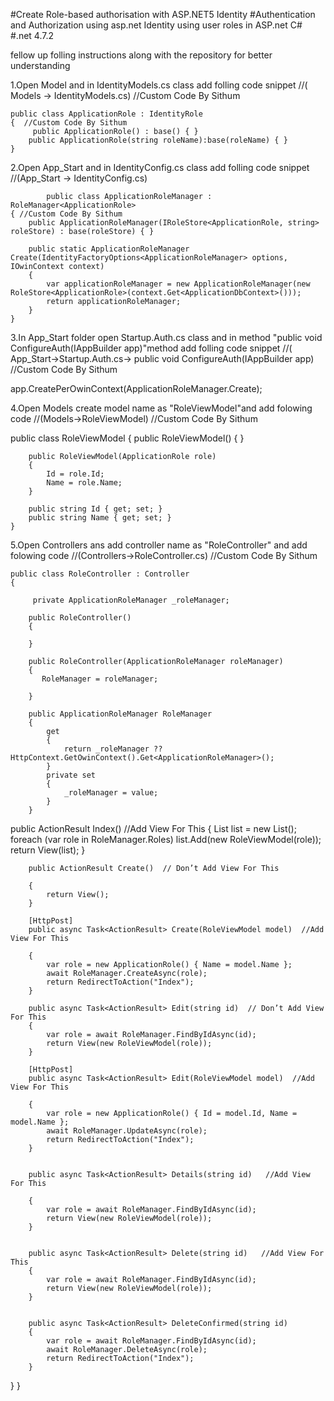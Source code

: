 #Create Role-based authorisation with ASP.NET5 Identity 
#Authentication and Authorization using asp.net Identity using user roles in ASP.net C#
#.net 4.7.2

fellow up folling instructions along with the repository for better understanding


1.Open Model and in IdentityModels.cs class add folling code snippet 
//( Models -> IdentityModels.cs) 
//Custom Code By Sithum

    public class ApplicationRole : IdentityRole
    {  //Custom Code By Sithum
         public ApplicationRole() : base() { }
        public ApplicationRole(string roleName):base(roleName) { }
    }


2.Open App_Start and in IdentityConfig.cs class add folling code snippet 
//(App_Start -> IdentityConfig.cs)

            public class ApplicationRoleManager : RoleManager<ApplicationRole>
    { //Custom Code By Sithum
        public ApplicationRoleManager(IRoleStore<ApplicationRole, string> roleStore) : base(roleStore) { }

        public static ApplicationRoleManager Create(IdentityFactoryOptions<ApplicationRoleManager> options, IOwinContext context)
        {
            var applicationRoleManager = new ApplicationRoleManager(new RoleStore<ApplicationRole>(context.Get<ApplicationDbContext>()));
            return applicationRoleManager;
        }
    }



3.In App_Start folder open Startup.Auth.cs class and in method "public void ConfigureAuth(IAppBuilder app)"method add folling code snippet 
//( App_Start->Startup.Auth.cs->  public void ConfigureAuth(IAppBuilder app) 
//Custom Code By Sithum

 app.CreatePerOwinContext<ApplicationRoleManager>(ApplicationRoleManager.Create);



4.Open Models create model name as "RoleViewModel"and add folowing code 
//(Models->RoleViewModel) 
//Custom Code By Sithum

 public class RoleViewModel
    {
        public RoleViewModel() { }

        public RoleViewModel(ApplicationRole role)
        {
            Id = role.Id;
            Name = role.Name;
        }

        public string Id { get; set; }
        public string Name { get; set; }
    }


5.Open Controllers ans add controller name as "RoleController" and add folowing code 
//(Controllers->RoleController.cs)
//Custom Code By Sithum

    public class RoleController : Controller
    {

         private ApplicationRoleManager _roleManager;

        public RoleController()
        {
                
        }

        public RoleController(ApplicationRoleManager roleManager)
        {
           RoleManager = roleManager;

        }

        public ApplicationRoleManager RoleManager
        {
            get
            {
                return _roleManager ?? HttpContext.GetOwinContext().Get<ApplicationRoleManager>();
            }
            private set
            {
                _roleManager = value;
            }
        }


  public ActionResult Index()   //Add View For This
        {
            List<RoleViewModel> list = new List<RoleViewModel>();
            foreach (var role in RoleManager.Roles)
                list.Add(new RoleViewModel(role));
            return View(list);
        }

        public ActionResult Create()  // Don’t Add View For This

        {
            return View();
        }

        [HttpPost]
        public async Task<ActionResult> Create(RoleViewModel model)  //Add View For This

        {
            var role = new ApplicationRole() { Name = model.Name };
            await RoleManager.CreateAsync(role);
            return RedirectToAction("Index");
        }

        public async Task<ActionResult> Edit(string id)  // Don’t Add View For This
        {
            var role = await RoleManager.FindByIdAsync(id);
            return View(new RoleViewModel(role));
        }

        [HttpPost]
        public async Task<ActionResult> Edit(RoleViewModel model)  //Add View For This

        {
            var role = new ApplicationRole() { Id = model.Id, Name = model.Name };
            await RoleManager.UpdateAsync(role);
            return RedirectToAction("Index");
        }


        public async Task<ActionResult> Details(string id)   //Add View For This

        {
            var role = await RoleManager.FindByIdAsync(id);
            return View(new RoleViewModel(role));
        }


        public async Task<ActionResult> Delete(string id)   //Add View For This
        {
            var role = await RoleManager.FindByIdAsync(id);
            return View(new RoleViewModel(role));
        }


        public async Task<ActionResult> DeleteConfirmed(string id)
        {
            var role = await RoleManager.FindByIdAsync(id);
            await RoleManager.DeleteAsync(role);
            return RedirectToAction("Index");
        }
}
}




